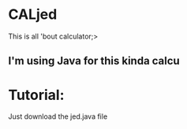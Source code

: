 # CALjed
This is all 'bout calculator;>

## I'm using Java for this kinda calcu

# Tutorial:
Just download the jed.java file
